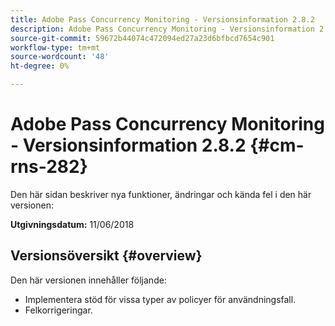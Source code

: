 ```yaml
---
title: Adobe Pass Concurrency Monitoring - Versionsinformation 2.8.2
description: Adobe Pass Concurrency Monitoring - Versionsinformation 2.8.2
source-git-commit: 59672b44074c472094ed27a23d6bfbcd7654c901
workflow-type: tm+mt
source-wordcount: '48'
ht-degree: 0%

---
```



# Adobe Pass Concurrency Monitoring - Versionsinformation 2.8.2 {#cm-rns-282}

Den här sidan beskriver nya funktioner, ändringar och kända fel i den här versionen:

**Utgivningsdatum:** 11/06/2018

## Versionsöversikt {#overview}

Den här versionen innehåller följande:

* Implementera stöd för vissa typer av policyer för användningsfall.
* Felkorrigeringar.
